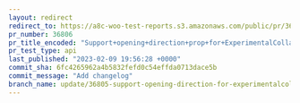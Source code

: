 ```yaml
---
layout: redirect
redirect_to: https://a8c-woo-test-reports.s3.amazonaws.com/public/pr/36806/api/index.html
pr_number: 36806
pr_title_encoded: "Support+opening+direction+prop+for+ExperimentalCollapsibleList+component"
pr_test_type: api
last_published: "2023-02-09 19:56:28 +0000"
commit_sha: 6fc4265962a4b5832fefd0c54effda0713dace5b
commit_message: "Add changelog"
branch_name: update/36805-support-opening-direction-for-experimentalcollapsiblelist-component
---
```

